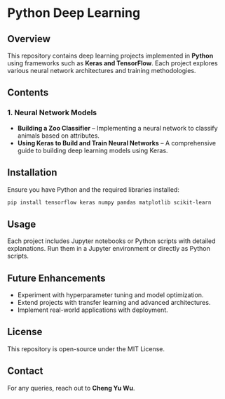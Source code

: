 # Python Deep Learning

## Overview
This repository contains deep learning projects implemented in **Python** using frameworks such as **Keras and TensorFlow**. Each project explores various neural network architectures and training methodologies.

## Contents
### 1. Neural Network Models
- **Building a Zoo Classifier** – Implementing a neural network to classify animals based on attributes.
- **Using Keras to Build and Train Neural Networks** – A comprehensive guide to building deep learning models using Keras.

## Installation
Ensure you have Python and the required libraries installed:
```bash
pip install tensorflow keras numpy pandas matplotlib scikit-learn
```

## Usage
Each project includes Jupyter notebooks or Python scripts with detailed explanations. Run them in a Jupyter environment or directly as Python scripts.

## Future Enhancements
- Experiment with hyperparameter tuning and model optimization.
- Extend projects with transfer learning and advanced architectures.
- Implement real-world applications with deployment.

## License
This repository is open-source under the MIT License.

## Contact
For any queries, reach out to **Cheng Yu Wu**.

